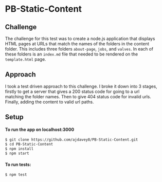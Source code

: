 # PB-Static-Content

## Challenge

The challenge for this test was to create a node.js application that displays HTML pages at URLs that match the names of the folders in the content folder. This includes three folders `about-page`, `jobs`, and `valves`. In each of these folders is an `index.md` file that needed to be rendered on the `template.html` page.

## Approach

I took a test driven approach to this challenge. I broke it down into 3 stages, firstly to get a server that gives a 200 status code for going to a url matching the folder names. Then to give 404 status code for invalid urls. Finally, adding the content to valid url paths.

## Setup

#### To run the app on localhost:3000
```sh
$ git clone https://github.com/ajdavey8/PB-Static-Content.git
$ cd PB-Static-Content
$ npm install
$ npm start
```

#### To run tests:
```sh
$ npm test
```
